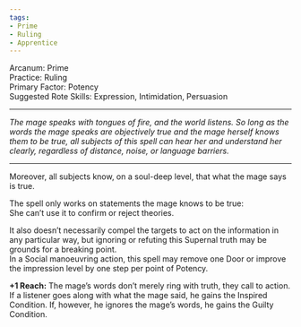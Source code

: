 ```yaml
---
tags:
- Prime
- Ruling
- Apprentice
---
```


Arcanum: Prime\
Practice: Ruling\
Primary Factor: Potency\
Suggested Rote Skills: Expression, Intimidation, Persuasion

---

_The mage speaks with tongues of fire, and the world listens. So long as the words the mage speaks are objectively true and the mage herself knows them to be true, all subjects of this spell can hear her and understand her clearly, regardless of distance, noise, or language barriers._

---

Moreover, all subjects know, on a soul-deep level, that what the mage says is true. 

The spell only works on statements the mage knows to be true:\
She can’t use it to confirm or reject theories.

It also doesn’t necessarily compel the targets to act on the information in any particular way, but ignoring or refuting this Supernal truth may be grounds for a breaking point.\
In a Social manoeuvring action, this spell may remove one Door or improve the impression level by one step per point of Potency.

**+1 Reach:** The mage’s words don’t merely ring with truth, they call to action. If a listener goes along with what the mage said, he gains the Inspired Condition. If, however, he ignores the mage’s words, he gains the Guilty Condition.